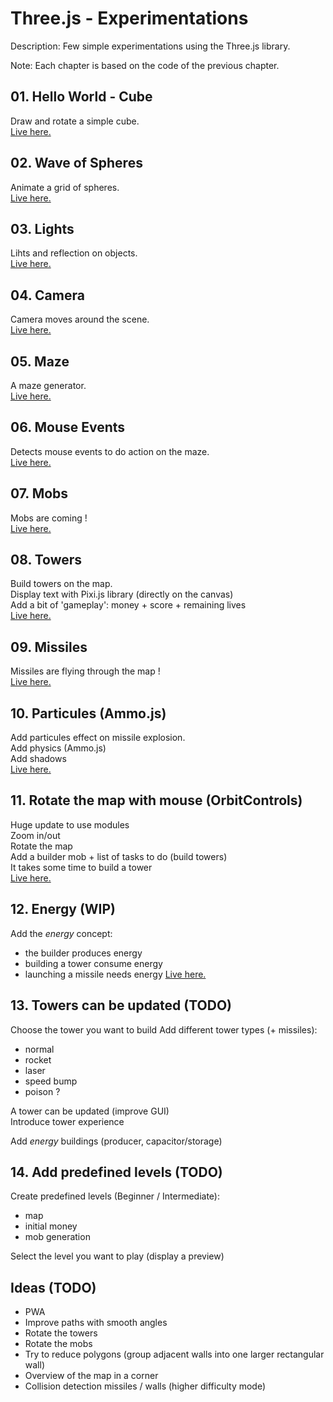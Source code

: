 # Three.js - Experimentations

Description: Few simple experimentations using the Three.js library.  

Note: Each chapter is based on the code of the previous chapter.  

## 01. Hello World - Cube

Draw and rotate a simple cube.  
[Live here.](https://dorianbayart.github.io/three.js/hello-world-cube/)  

## 02. Wave of Spheres

Animate a grid of spheres.  
[Live here.](https://dorianbayart.github.io/three.js/wave-of-spheres/)  

## 03. Lights

Lihts and reflection on objects.  
[Live here.](https://dorianbayart.github.io/three.js/lights/)  

## 04. Camera

Camera moves around the scene.  
[Live here.](https://dorianbayart.github.io/three.js/camera/)  

## 05. Maze

A maze generator.  
[Live here.](https://dorianbayart.github.io/three.js/maze/)  

## 06. Mouse Events

Detects mouse events to do action on the maze.  
[Live here.](https://dorianbayart.github.io/three.js/mouse-events/)  

## 07. Mobs

Mobs are coming !  
[Live here.](https://dorianbayart.github.io/three.js/mobs/)  

## 08. Towers

Build towers on the map.  
Display text with Pixi.js library (directly on the canvas)  
Add a bit of 'gameplay': money + score + remaining lives  
[Live here.](https://dorianbayart.github.io/three.js/towers/)  

## 09. Missiles

Missiles are flying through the map !  
[Live here.](https://dorianbayart.github.io/three.js/missiles/)  

## 10. Particules (Ammo.js)

Add particules effect on missile explosion.  
Add physics (Ammo.js)  
Add shadows  
[Live here.](https://dorianbayart.github.io/three.js/particules/)  

## 11. Rotate the map with mouse (OrbitControls)

Huge update to use modules  
Zoom in/out  
Rotate the map  
Add a builder mob + list of tasks to do (build towers)  
It takes some time to build a tower  
[Live here.](https://dorianbayart.github.io/three.js/controls/)  

## 12. Energy (WIP)

Add the _energy_ concept:
- the builder produces energy
- building a tower consume energy
- launching a missile needs energy
[Live here.](https://dorianbayart.github.io/three.js/energy/)  

## 13. Towers can be updated (TODO)

Choose the tower you want to build
Add different tower types (+ missiles):
- normal
- rocket
- laser
- speed bump
- poison ?

A tower can be updated (improve GUI)  
Introduce tower experience

Add _energy_ buildings (producer, capacitor/storage)  

## 14. Add predefined levels (TODO)

Create predefined levels (Beginner / Intermediate):
- map
- initial money
- mob generation

Select the level you want to play (display a preview)  

## Ideas (TODO)

- PWA
- Improve paths with smooth angles
- Rotate the towers
- Rotate the mobs
- Try to reduce polygons (group adjacent walls into one larger rectangular wall)
- Overview of the map in a corner
- Collision detection missiles / walls (higher difficulty mode)
